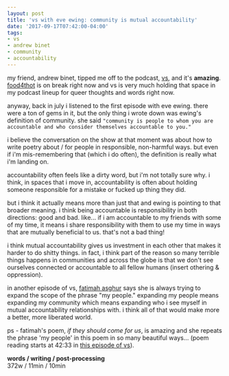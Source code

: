 ```yaml
---
layout: post
title: 'vs with eve ewing: community is mutual accountability'
date: '2017-09-17T07:42:00-04:00'
tags:
- vs
- andrew binet
- community
- accountability
--- 
```


my friend, andrew binet, tipped me off to the podcast, [vs](https://www.poetryfoundation.org/podcasts/series/142241/vs-podcast), and it's **amazing**. [food4thot](https://food4thotpodcast.com/) is on break right now and vs is very much holding that space in my podcast lineup for queer thoughts and words right now. 

anyway, back in july i listened to the first episode with eve ewing. there were a ton of gems in it, but the only thing i wrote down was ewing's definition of community. she said ```"community is people to whom you are accountable and who consider themselves accountable to you."``` 

i believe the conversation on the show at that moment was about how to write poetry about / for people in responsible, non-harmful ways. but even if i'm mis-remembering that (which i do often), the definition is really what i'm landing on. 

accountability often feels like a dirty word, but i'm not totally sure why. i think, in spaces that i move in, accountability is often about holding someone responsible for a mistake or fucked up thing they did. 

but i think it actually means more than just that and ewing is pointing to that broader meaning. i think being accountable is responsibility in both directions: good and bad. like... if i am accountable to my friends with some of my time, it means i share responsibility with them to use my time in ways that are mutually beneficial to us. that's not a bad thing!

i think mutual accountability gives us investment in each other that makes it harder to do shitty things. in fact, i think part of the reason so many terrible things happens in communities and across the globe is that we don't see ourselves connected or accountable to all fellow humans (insert othering & oppression). 

in another episode of vs, [fatimah asghur](https://www.fatimahasghar.com/) says she is always trying to expand the scope of the phrase "my people." expanding my people means expanding my community which means expanding who i see myself in mutual accountability relationships with. i think all of that would make more a better, more liberated world. 

ps - fatimah's poem, _if they should come for us_, is amazing and she repeats the phrase 'my people' in this poem in so many beautiful ways... (poem reading starts at 42:33 in [this episode of vs](https://www.poetryfoundation.org/podcasts/143798/fatimah-asghar-vs-the-people)).

<!-- hyperlink bank -->

**words / writing / post-processing**  
372w / 11min / 10min